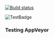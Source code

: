 [![Build status](https://ci.appveyor.com/api/projects/status/bmx3w1ubgs9r7qje?svg=true)](https://ci.appveyor.com/project/Xainey/appveyortest)

![TestBadge](https://ci.appveyor.com/api/projects/Xainey/appveyortest/artifacts/badge.png?branch=master)

### Testing AppVeyor